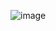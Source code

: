 ![image](https://github.com/java-two-people-get-in/SpringBoot3-Backend-starter/assets/77064618/05bfb977-710f-4ab7-9020-5ce4ab7f58ef)
